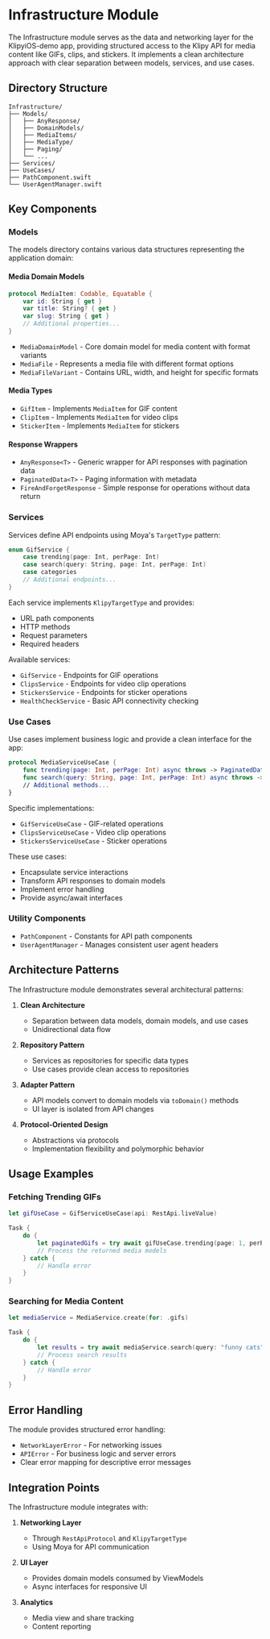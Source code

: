 # Infrastructure Module

The Infrastructure module serves as the data and networking layer for the KlipyiOS-demo app, providing structured access to the Klipy API for media content like GIFs, clips, and stickers. It implements a clean architecture approach with clear separation between models, services, and use cases.

## Directory Structure

```
Infrastructure/
├── Models/
│   ├── AnyResponse/
│   ├── DomainModels/
│   ├── MediaItems/
│   ├── MediaType/
│   ├── Paging/
│   └── ...
├── Services/
├── UseCases/
├── PathComponent.swift
└── UserAgentManager.swift
```

## Key Components

### Models

The models directory contains various data structures representing the application domain:

#### Media Domain Models

```swift
protocol MediaItem: Codable, Equatable {
    var id: String { get }
    var title: String? { get }
    var slug: String { get }
    // Additional properties...
}
```

* `MediaDomainModel` - Core domain model for media content with format variants
* `MediaFile` - Represents a media file with different format options
* `MediaFileVariant` - Contains URL, width, and height for specific formats

#### Media Types

* `GifItem` - Implements `MediaItem` for GIF content
* `ClipItem` - Implements `MediaItem` for video clips
* `StickerItem` - Implements `MediaItem` for stickers

#### Response Wrappers

* `AnyResponse<T>` - Generic wrapper for API responses with pagination data
* `PaginatedData<T>` - Paging information with metadata
* `FireAndForgetResponse` - Simple response for operations without data return

### Services

Services define API endpoints using Moya's `TargetType` pattern:

```swift
enum GifService {
    case trending(page: Int, perPage: Int)
    case search(query: String, page: Int, perPage: Int)
    case categories
    // Additional endpoints...
}
```

Each service implements `KlipyTargetType` and provides:
* URL path components
* HTTP methods
* Request parameters
* Required headers

Available services:
* `GifService` - Endpoints for GIF operations
* `ClipsService` - Endpoints for video clip operations
* `StickersService` - Endpoints for sticker operations
* `HealthCheckService` - Basic API connectivity checking

### Use Cases

Use cases implement business logic and provide a clean interface for the app:

```swift
protocol MediaServiceUseCase {
    func trending(page: Int, perPage: Int) async throws -> PaginatedData<MediaDomainModel>
    func search(query: String, page: Int, perPage: Int) async throws -> PaginatedData<MediaDomainModel>
    // Additional methods...
}
```

Specific implementations:
* `GifServiceUseCase` - GIF-related operations
* `ClipsServiceUseCase` - Video clip operations
* `StickersServiceUseCase` - Sticker operations

These use cases:
* Encapsulate service interactions
* Transform API responses to domain models
* Implement error handling
* Provide async/await interfaces

### Utility Components

* `PathComponent` - Constants for API path components
* `UserAgentManager` - Manages consistent user agent headers

## Architecture Patterns

The Infrastructure module demonstrates several architectural patterns:

1. **Clean Architecture**
   * Separation between data models, domain models, and use cases
   * Unidirectional data flow

2. **Repository Pattern**
   * Services as repositories for specific data types
   * Use cases provide clean access to repositories

3. **Adapter Pattern**
   * API models convert to domain models via `toDomain()` methods
   * UI layer is isolated from API changes

4. **Protocol-Oriented Design**
   * Abstractions via protocols
   * Implementation flexibility and polymorphic behavior

## Usage Examples

### Fetching Trending GIFs

```swift
let gifUseCase = GifServiceUseCase(api: RestApi.liveValue)

Task {
    do {
        let paginatedGifs = try await gifUseCase.trending(page: 1, perPage: 20)
        // Process the returned media models
    } catch {
        // Handle error
    }
}
```

### Searching for Media Content

```swift
let mediaService = MediaService.create(for: .gifs)

Task {
    do {
        let results = try await mediaService.search(query: "funny cats", page: 1, perPage: 20)
        // Process search results
    } catch {
        // Handle error
    }
}
```

## Error Handling

The module provides structured error handling:

* `NetworkLayerError` - For networking issues
* `APIError` - For business logic and server errors
* Clear error mapping for descriptive error messages

## Integration Points

The Infrastructure module integrates with:

1. **Networking Layer**
   * Through `RestApiProtocol` and `KlipyTargetType`
   * Using Moya for API communication

2. **UI Layer**
   * Provides domain models consumed by ViewModels
   * Async interfaces for responsive UI

3. **Analytics**
   * Media view and share tracking
   * Content reporting